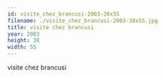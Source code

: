 ```yaml
---
id: visite_chez_brancusi-2003-38x55
filename: ./visite_chez_brancusi-2003-38x55.jpg
title: visite chez brancusi
year: 2003
height: 38
width: 55
---
```


visite chez brancusi
